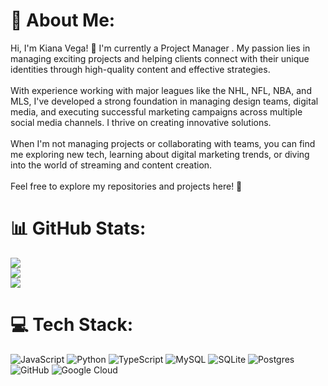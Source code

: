 # 💫 About Me:
Hi, I'm Kiana Vega! 👋 I'm currently a Project Manager . My passion lies in managing exciting projects and helping clients connect with their unique identities through high-quality content and effective strategies.<br><br>With experience working with major leagues like the NHL, NFL, NBA, and MLS, I've developed a strong foundation in managing design teams, digital media, and executing successful marketing campaigns across multiple social media channels. I thrive on creating innovative solutions.<br><br>When I'm not managing projects or collaborating with teams, you can find me exploring new tech, learning about digital marketing trends, or diving into the world of streaming and content creation.<br><br>Feel free to explore my repositories and projects here! 🚀


# 📊 GitHub Stats:
![](https://github-readme-stats.vercel.app/api?username=KianaVega&theme=dark&hide_border=false&include_all_commits=false&count_private=false)<br/>
![](https://nirzak-streak-stats.vercel.app/?user=KianaVega&theme=dark&hide_border=false)<br/>
![](https://github-readme-stats.vercel.app/api/top-langs/?username=KianaVega&theme=dark&hide_border=false&include_all_commits=false&count_private=false&layout=compact)

# 💻 Tech Stack:
![JavaScript](https://img.shields.io/badge/javascript-%23323330.svg?style=for-the-badge&logo=javascript&logoColor=%23F7DF1E) ![Python](https://img.shields.io/badge/python-3670A0?style=for-the-badge&logo=python&logoColor=ffdd54) ![TypeScript](https://img.shields.io/badge/typescript-%23007ACC.svg?style=for-the-badge&logo=typescript&logoColor=white) ![MySQL](https://img.shields.io/badge/mysql-4479A1.svg?style=for-the-badge&logo=mysql&logoColor=white) ![SQLite](https://img.shields.io/badge/sqlite-%2307405e.svg?style=for-the-badge&logo=sqlite&logoColor=white) ![Postgres](https://img.shields.io/badge/postgres-%23316192.svg?style=for-the-badge&logo=postgresql&logoColor=white) ![GitHub](https://img.shields.io/badge/github-%23121011.svg?style=for-the-badge&logo=github&logoColor=white) ![Google Cloud](https://img.shields.io/badge/GoogleCloud-%234285F4.svg?style=for-the-badge&logo=google-cloud&logoColor=white)


